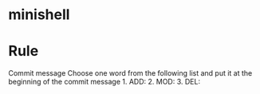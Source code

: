 # minishell

# Rule
 Commit message
   Choose one word from the following list and put it at the beginning of the commit message
    1. ADD:
    2. MOD:
    3. DEL:
  
